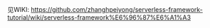 见WIKI:
https://github.com/zhanghpeiyong/serverless-framework-tutorial/wiki/serverless-framework%E6%96%87%E6%A1%A3
